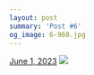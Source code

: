 ```yaml
---
layout: post
summary: 'Post #6'
og_image: 6-960.jpg
---
```


<p>
  <time>
    <a href="/6">June 1, 2023</a>
  </time>
  <a href="/6">
    <img src="{{ site.assets_url }}/6-480.jpg" srcset="{{ site.assets_url }}/6-240.jpg 240w, {{ site.assets_url }}/6-480.jpg 480w, {{ site.assets_url }}/6-720.jpg 720w, {{ site.assets_url }}/6-960.jpg 960w" sizes="(min-width: 700px) 50vw, calc(100vw - 2rem)" />
  </a>
</p>
